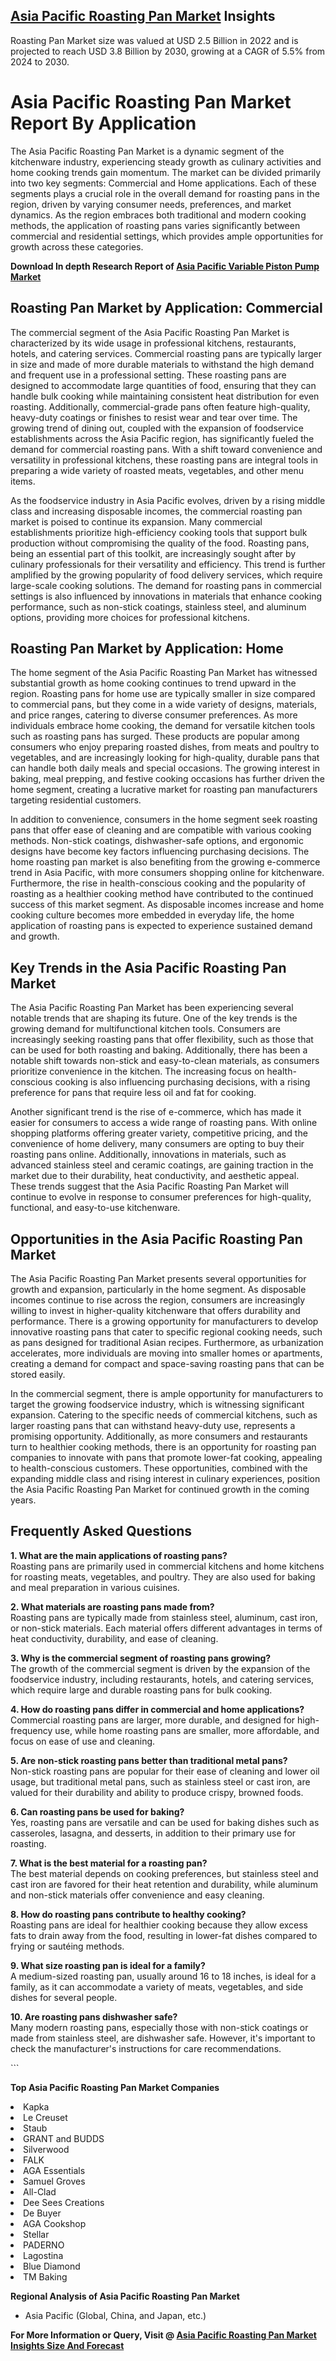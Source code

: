 <h2><a href="https://www.verifiedmarketreports.com/download-sample/?rid=321210&amp;utm_source=Github-Feb&amp;utm_medium=225" target="_blank">Asia Pacific Roasting Pan Market</a> Insights</h2><p>Roasting Pan Market size was valued at USD 2.5 Billion in 2022 and is projected to reach USD 3.8 Billion by 2030, growing at a CAGR of 5.5% from 2024 to 2030.</p><p><h1>Asia Pacific Roasting Pan Market Report By Application</h1> <p>The Asia Pacific Roasting Pan Market is a dynamic segment of the kitchenware industry, experiencing steady growth as culinary activities and home cooking trends gain momentum. The market can be divided primarily into two key segments: Commercial and Home applications. Each of these segments plays a crucial role in the overall demand for roasting pans in the region, driven by varying consumer needs, preferences, and market dynamics. As the region embraces both traditional and modern cooking methods, the application of roasting pans varies significantly between commercial and residential settings, which provides ample opportunities for growth across these categories.</p> <p><strong><p><strong>Download In depth Research Report of <a href="https://www.verifiedmarketreports.com/download-sample/?rid=236118&amp;utm_source=Pulse-Dec&amp;utm_medium=225" target="_blank">Asia Pacific Variable Piston Pump Market</a></strong></p></strong></p> <h2>Roasting Pan Market by Application: Commercial</h2> <p>The commercial segment of the Asia Pacific Roasting Pan Market is characterized by its wide usage in professional kitchens, restaurants, hotels, and catering services. Commercial roasting pans are typically larger in size and made of more durable materials to withstand the high demand and frequent use in a professional setting. These roasting pans are designed to accommodate large quantities of food, ensuring that they can handle bulk cooking while maintaining consistent heat distribution for even roasting. Additionally, commercial-grade pans often feature high-quality, heavy-duty coatings or finishes to resist wear and tear over time. The growing trend of dining out, coupled with the expansion of foodservice establishments across the Asia Pacific region, has significantly fueled the demand for commercial roasting pans. With a shift toward convenience and versatility in professional kitchens, these roasting pans are integral tools in preparing a wide variety of roasted meats, vegetables, and other menu items.</p> <p>As the foodservice industry in Asia Pacific evolves, driven by a rising middle class and increasing disposable incomes, the commercial roasting pan market is poised to continue its expansion. Many commercial establishments prioritize high-efficiency cooking tools that support bulk production without compromising the quality of the food. Roasting pans, being an essential part of this toolkit, are increasingly sought after by culinary professionals for their versatility and efficiency. This trend is further amplified by the growing popularity of food delivery services, which require large-scale cooking solutions. The demand for roasting pans in commercial settings is also influenced by innovations in materials that enhance cooking performance, such as non-stick coatings, stainless steel, and aluminum options, providing more choices for professional kitchens.</p> <h2>Roasting Pan Market by Application: Home</h2> <p>The home segment of the Asia Pacific Roasting Pan Market has witnessed substantial growth as home cooking continues to trend upward in the region. Roasting pans for home use are typically smaller in size compared to commercial pans, but they come in a wide variety of designs, materials, and price ranges, catering to diverse consumer preferences. As more individuals embrace home cooking, the demand for versatile kitchen tools such as roasting pans has surged. These products are popular among consumers who enjoy preparing roasted dishes, from meats and poultry to vegetables, and are increasingly looking for high-quality, durable pans that can handle both daily meals and special occasions. The growing interest in baking, meal prepping, and festive cooking occasions has further driven the home segment, creating a lucrative market for roasting pan manufacturers targeting residential customers.</p> <p>In addition to convenience, consumers in the home segment seek roasting pans that offer ease of cleaning and are compatible with various cooking methods. Non-stick coatings, dishwasher-safe options, and ergonomic designs have become key factors influencing purchasing decisions. The home roasting pan market is also benefiting from the growing e-commerce trend in Asia Pacific, with more consumers shopping online for kitchenware. Furthermore, the rise in health-conscious cooking and the popularity of roasting as a healthier cooking method have contributed to the continued success of this market segment. As disposable incomes increase and home cooking culture becomes more embedded in everyday life, the home application of roasting pans is expected to experience sustained demand and growth.</p> <h2>Key Trends in the Asia Pacific Roasting Pan Market</h2> <p>The Asia Pacific Roasting Pan Market has been experiencing several notable trends that are shaping its future. One of the key trends is the growing demand for multifunctional kitchen tools. Consumers are increasingly seeking roasting pans that offer flexibility, such as those that can be used for both roasting and baking. Additionally, there has been a notable shift towards non-stick and easy-to-clean materials, as consumers prioritize convenience in the kitchen. The increasing focus on health-conscious cooking is also influencing purchasing decisions, with a rising preference for pans that require less oil and fat for cooking.</p> <p>Another significant trend is the rise of e-commerce, which has made it easier for consumers to access a wide range of roasting pans. With online shopping platforms offering greater variety, competitive pricing, and the convenience of home delivery, many consumers are opting to buy their roasting pans online. Additionally, innovations in materials, such as advanced stainless steel and ceramic coatings, are gaining traction in the market due to their durability, heat conductivity, and aesthetic appeal. These trends suggest that the Asia Pacific Roasting Pan Market will continue to evolve in response to consumer preferences for high-quality, functional, and easy-to-use kitchenware.</p> <h2>Opportunities in the Asia Pacific Roasting Pan Market</h2> <p>The Asia Pacific Roasting Pan Market presents several opportunities for growth and expansion, particularly in the home segment. As disposable incomes continue to rise across the region, consumers are increasingly willing to invest in higher-quality kitchenware that offers durability and performance. There is a growing opportunity for manufacturers to develop innovative roasting pans that cater to specific regional cooking needs, such as pans designed for traditional Asian recipes. Furthermore, as urbanization accelerates, more individuals are moving into smaller homes or apartments, creating a demand for compact and space-saving roasting pans that can be stored easily.</p> <p>In the commercial segment, there is ample opportunity for manufacturers to target the growing foodservice industry, which is witnessing significant expansion. Catering to the specific needs of commercial kitchens, such as larger roasting pans that can withstand heavy-duty use, represents a promising opportunity. Additionally, as more consumers and restaurants turn to healthier cooking methods, there is an opportunity for roasting pan companies to innovate with pans that promote lower-fat cooking, appealing to health-conscious customers. These opportunities, combined with the expanding middle class and rising interest in culinary experiences, position the Asia Pacific Roasting Pan Market for continued growth in the coming years.</p> <h2>Frequently Asked Questions</h2> <p><strong>1. What are the main applications of roasting pans?</strong><br>Roasting pans are primarily used in commercial kitchens and home kitchens for roasting meats, vegetables, and poultry. They are also used for baking and meal preparation in various cuisines.</p> <p><strong>2. What materials are roasting pans made from?</strong><br>Roasting pans are typically made from stainless steel, aluminum, cast iron, or non-stick materials. Each material offers different advantages in terms of heat conductivity, durability, and ease of cleaning.</p> <p><strong>3. Why is the commercial segment of roasting pans growing?</strong><br>The growth of the commercial segment is driven by the expansion of the foodservice industry, including restaurants, hotels, and catering services, which require large and durable roasting pans for bulk cooking.</p> <p><strong>4. How do roasting pans differ in commercial and home applications?</strong><br>Commercial roasting pans are larger, more durable, and designed for high-frequency use, while home roasting pans are smaller, more affordable, and focus on ease of use and cleaning.</p> <p><strong>5. Are non-stick roasting pans better than traditional metal pans?</strong><br>Non-stick roasting pans are popular for their ease of cleaning and lower oil usage, but traditional metal pans, such as stainless steel or cast iron, are valued for their durability and ability to produce crispy, browned foods.</p> <p><strong>6. Can roasting pans be used for baking?</strong><br>Yes, roasting pans are versatile and can be used for baking dishes such as casseroles, lasagna, and desserts, in addition to their primary use for roasting.</p> <p><strong>7. What is the best material for a roasting pan?</strong><br>The best material depends on cooking preferences, but stainless steel and cast iron are favored for their heat retention and durability, while aluminum and non-stick materials offer convenience and easy cleaning.</p> <p><strong>8. How do roasting pans contribute to healthy cooking?</strong><br>Roasting pans are ideal for healthier cooking because they allow excess fats to drain away from the food, resulting in lower-fat dishes compared to frying or sautéing methods.</p> <p><strong>9. What size roasting pan is ideal for a family?</strong><br>A medium-sized roasting pan, usually around 16 to 18 inches, is ideal for a family, as it can accommodate a variety of meats, vegetables, and side dishes for several people.</p> <p><strong>10. Are roasting pans dishwasher safe?</strong><br>Many modern roasting pans, especially those with non-stick coatings or made from stainless steel, are dishwasher safe. However, it's important to check the manufacturer's instructions for care recommendations.</p> ```</p><p><strong>Top Asia Pacific Roasting Pan Market Companies</strong></p><div data-test-id=""><p><li>Kapka</li><li> Le Creuset</li><li> Staub</li><li> GRANT and BUDDS</li><li> Silverwood</li><li> FALK</li><li> AGA Essentials</li><li> Samuel Groves</li><li> All-Clad</li><li> Dee Sees Creations</li><li> De Buyer</li><li> AGA Cookshop</li><li> Stellar</li><li> PADERNO</li><li> Lagostina</li><li> Blue Diamond</li><li> TM Baking</li></p><div><strong>Regional Analysis of&nbsp;Asia Pacific Roasting Pan Market</strong></div><ul><li dir="ltr"><p dir="ltr">Asia Pacific (Global, China, and Japan, etc.)</p></li></ul><p><strong>For More Information or Query, Visit @&nbsp;</strong><strong><a href="https://www.verifiedmarketreports.com/product/roasting-pan-market/?utm_source=Github-Feb&amp;utm_medium=225" target="_blank">Asia Pacific Roasting Pan Market Insights Size And Forecast</a></strong></p></div><h2>&nbsp;</h2><div data-test-id="">&nbsp;</div>
